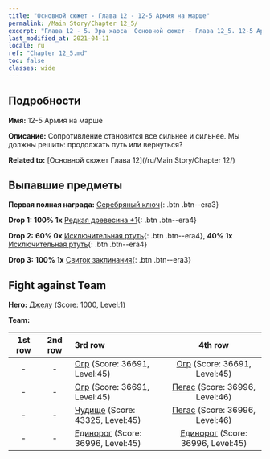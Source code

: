 ```yaml
---
title: "Основной сюжет - Глава 12 - 12-5 Армия на марше"
permalink: /Main Story/Chapter 12_5/
excerpt: "Глава 12 - 5. Эра хаоса  Основной сюжет - Глава 12_5. 12-5 Армия на марше"
last_modified_at: 2021-04-11
locale: ru
ref: "Chapter 12_5.md"
toc: false
classes: wide
---
```


## Подробности

 **Имя:** 12-5 Армия на марше

 **Описание:** Сопротивление становится все сильнее и сильнее. Мы должны решить: продолжать путь или вернуться?

 **Related to:** [Основной сюжет Глава 12](/ru/Main Story/Chapter 12/)

## Выпавшие предметы

 **Первая полная награда:** [Серебряный ключ](/ru/Items/con_693/){: .btn .btn--era3}

 **Drop 1:** **100% 1x** [Редкая древесина +1](/ru/Items/mat_41/){: .btn .btn--era4}

 **Drop 2:** **60% 0x** [Исключительная ртуть](/ru/Items/mat_35/){: .btn .btn--era4}, **40% 1x** [Исключительная ртуть](/ru/Items/mat_35/){: .btn .btn--era4}

 **Drop 3:** **100% 1x** [Свиток заклинания](/ru/Items/con_694/){: .btn .btn--era3}


## Fight against Team
 **Hero:** [Джелу](/ru/heroes/Gelu/) (Score: 1000, Level:1)

 **Team:**


  | 1st row | 2nd row | 3rd row | 4th row |
  |:----:|:----:|:----|:----:|
  | - | - | [Огр](/ru/units/Ogre/) (Score: 36691, Level:45)  | [Огр](/ru/units/Ogre/) (Score: 36691, Level:45)  |
  | - | - | [Огр](/ru/units/Ogre/) (Score: 36691, Level:45)  | [Пегас](/ru/units/Pegasus/) (Score: 36996, Level:46)  |
  | - | - | [Чудище](/ru/units/Behemoth/) (Score: 43325, Level:45)  | [Пегас](/ru/units/Pegasus/) (Score: 36996, Level:46)  |
  | - | - | [Единорог](/ru/units/Unicorn/) (Score: 36996, Level:45)  | [Единорог](/ru/units/Unicorn/) (Score: 36996, Level:45)  |


